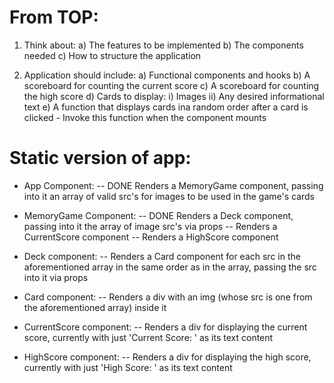 # From TOP:

1. Think about:
    a) The features to be implemented
    b) The components needed
    c) How to structure the application

2. Application should include:
    a) Functional components and hooks
    b) A scoreboard for counting the current score
    c) A scoreboard for counting the high score
    d) Cards to display:
        i) Images
        ii) Any desired informational text
    e) A function that displays cards ina  random order after a card is clicked
        - Invoke this function when the component mounts

# Static version of app:

- App Component:
    -- DONE Renders a MemoryGame component, passing into it an array of valid src's for images to be used in the game's cards

- MemoryGame Component:
    -- DONE Renders a Deck component, passing into it the array of image src's via props
    -- Renders a CurrentScore component
    -- Renders a HighScore component

- Deck component:
    -- Renders a Card component for each src in the aforementioned array in the same order as in the array, passing the src into it via props

- Card component:
    -- Renders a div with an img (whose src is one from the aforementioned array) inside it

- CurrentScore component:
    -- Renders a div for displaying the current score, currently with just 'Current Score: ' as its text content

- HighScore component:
    -- Renders a div for displaying the high score, currently with just 'High Score: ' as its text content